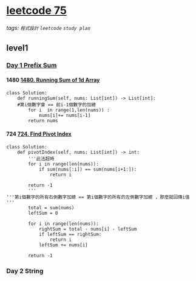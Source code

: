 # [leetcode 75]([https:/](https://leetcode.com/study-plan/leetcode-75/?progress=xnkxa3c1)/)

###### tags: `程式設計` `leetcode` `study plan`

## level1

### [Day 1 Prefix Sum](https://leetcode.com/study-plan/leetcode-75/?progress=xnkxa3c1)

#### 1480 [1480. Running Sum of 1d Array](https://leetcode.com/problems/running-sum-of-1d-array/?envType=study-plan&id=level-1)
```(=python)
class Solution:
    def runningSum(self, nums: List[int]) -> List[int]:
    #第i個數字會 == 前i-1個數字的加總
        for i  in range(1,len(nums)) :
            nums[i]+= nums[i-1]
        return nums
```

#### 724 [724. Find Pivot Index]([https:/](https://leetcode.com/problems/find-pivot-index/?envType=study-plan&id=level-1)/)
```(=python)
class Solution:
    def pivotIndex(self, nums: List[int]) -> int:
        '''此法超時
        for i in range(len(nums)):
            if sum(nums[:i]) == sum(nums[i+1:]):
                return i
        
        return -1
        '''
'''第i個數字的所有右側數字加總 == 第i個數字的所有的左側數字加總 ，那麼就回傳i值 '''   
        total = sum(nums)
        leftSum = 0
        
        for i in range(len(nums)):
            rightSum = total - nums[i] - leftSum
            if leftSum == rightSum:
                return i
            leftSum += nums[i]
            
        return -1
```

### Day 2 String